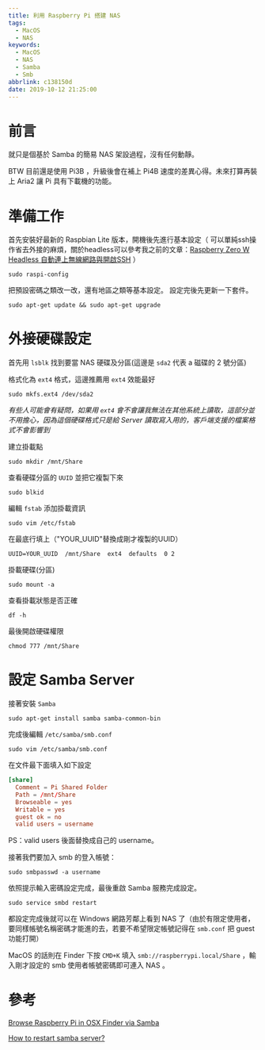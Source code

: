 ```yaml
---
title: 利用 Raspberry Pi 搭建 NAS
tags:
  - MacOS
  - NAS
keywords:
  - MacOS
  - NAS
  - Samba
  - Smb
abbrlink: c138150d
date: 2019-10-12 21:25:00
---
```


# 前言

就只是個基於 Samba 的簡易 NAS 架設過程，沒有任何動靜。

BTW 目前還是使用 Pi3B ，升級後會在補上 Pi4B 速度的差異心得。未來打算再裝上 Aria2 讓 Pi 具有下載機的功能。

# 準備工作

首先安裝好最新的 Raspbian Lite 版本，開機後先進行基本設定（ 可以單純ssh操作省去外接的麻煩，關於headless可以參考我之前的文章：[Raspberry Zero W Headless 自動連上無線網路與開啟SSH](https://blog.driftkingtw.me/archives/6759087b.html) ）

` sudo raspi-config `

把預設密碼之類改一改，還有地區之類等基本設定。
設定完後先更新一下套件。

` sudo apt-get update && sudo apt-get upgrade `

# 外接硬碟設定

首先用 `lsblk` 找到要當 NAS 硬碟及分區(這邊是 `sda2` 代表 a 磁碟的 2 號分區)

格式化為 `ext4` 格式，這邊推薦用 `ext4` 效能最好

`sudo mkfs.ext4 /dev/sda2`

*有些人可能會有疑問，如果用 `ext4` 會不會讓我無法在其他系統上讀取，這部分並不用擔心，因為這個硬碟格式只是給 Server 讀取寫入用的，客戶端支援的檔案格式不會影響到*

建立掛載點

`sudo mkdir /mnt/Share`

查看硬碟分區的 `UUID` 並把它複製下來

` sudo blkid `

編輯 ` fstab ` 添加掛載資訊

` sudo vim /etc/fstab `

在最底行填上（"YOUR_UUID"替換成剛才複製的UUID）

` UUID=YOUR_UUID  /mnt/Share  ext4  defaults  0 2 `

掛載硬碟(分區)

` sudo mount -a `

查看掛載狀態是否正確

` df -h `

最後開啟硬碟權限

` chmod 777 /mnt/Share `

# 設定 Samba Server

接著安裝 `Samba`

`sudo apt-get install samba samba-common-bin`

完成後編輯 `/etc/samba/smb.conf`

`sudo vim /etc/samba/smb.conf`

在文件最下面填入如下設定

```conf
[share]
  Comment = Pi Shared Folder
  Path = /mnt/Share
  Browseable = yes
  Writable = yes
  guest ok = no
  valid users = username
```

PS：valid users 後面替換成自己的 username。

接著我們要加入 smb 的登入帳號：

`sudo smbpasswd -a username`

依照提示輸入密碼設定完成，最後重啟 Samba 服務完成設定。

`sudo service smbd restart`

都設定完成後就可以在 Windows 網路芳鄰上看到 NAS 了（由於有限定使用者，要同樣帳號名稱密碼才能進的去，若要不希望限定帳號記得在 `smb.conf` 把 guest 功能打開）

MacOS 的話則在 Finder 下按 `CMD+K` 填入 `smb://raspberrypi.local/Share` ，輸入剛才設定的 smb 使用者帳號密碼即可連入 NAS 。

# 參考

[Browse Raspberry Pi in OSX Finder via Samba](http://blog.jachobsen.com/2013/04/29/browse-raspberry-pi-in-osx-finder-via-samba/)

[How to restart samba server?](https://askubuntu.com/questions/79078/how-to-restart-samba-server)